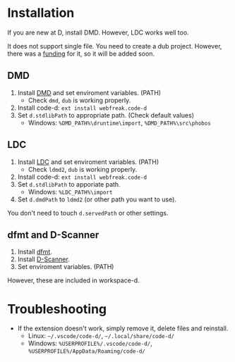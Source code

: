 # Installation

If you are new at D, install DMD. However, LDC works well too.

It does not support single file. You need to create a dub project. However, there was a [funding](https://dlang.org/blog/2018/07/13/funding-code-d/) for it, so it will be added soon.

## DMD

1. Install [DMD](https://dlang.org/download.html) and set enviroment variables. (PATH)
	+ Check `dmd`, `dub` is working properly.
2. Install code-d: `ext install webfreak.code-d`
3. Set `d.stdlibPath` to appropriate path. (Check default values)
	+ Windows: `%DMD_PATH%\druntime\import`, `%DMD_PATH%\src\phobos`

## LDC

1. Install [LDC](https://github.com/ldc-developers/ldc) and set enviroment variables. (PATH)
	+ Check `ldmd2`, `dub` is working properly.
2. Install code-d: `ext install webfreak.code-d`
3. Set `d.stdlibPath` to apporiate path.
	+ Windows: `%LDC_PATH%\import`
4. Set `d.dmdPath` to `ldmd2` (or other path you want to use).

You don't need to touch `d.servedPath` or other settings.

## dfmt and D-Scanner

1. Install [dfmt](https://github.com/dlang-community/dfmt).
2. Install [D-Scanner](https://github.com/dlang-community/D-Scanner).
3. Set enviroment variables. (PATH)

However, these are included in workspace-d.

# Troubleshooting

+ If the extension doesn't work, simply remove it, delete files and reinstall.
	+ Linux: `~/.vscode/code-d/`, `~/.local/share/code-d/`
	+ Windows: `%USERPROFILE%/.vscode/code-d/`, `%USERPROFILE%/AppData/Roaming/code-d/`
